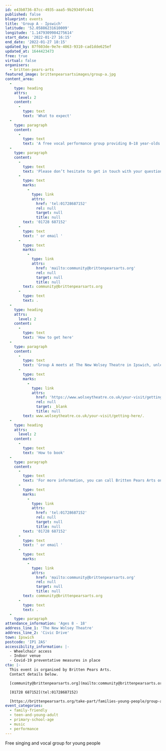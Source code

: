 ```yaml
---
id: e43b0736-87cc-4935-aaa5-9b29349fc441
published: false
blueprint: events
title: 'Group A - Ipswich'
latitude: '52.05886231610009'
longitude: '1.1479309984275614'
start_date: '2022-01-27 16:15'
end_date: '2022-01-27 18:15'
updated_by: 87f603de-9e7e-4063-9310-cad1dde625ef
updated_at: 1644423473
free: true
virtual: false
organisers:
  - britten-pears-arts
featured_image: brittenpearsartsimages/group-a.jpg
content_area:
  -
    type: heading
    attrs:
      level: 2
    content:
      -
        type: text
        text: 'What to expect'
  -
    type: paragraph
    content:
      -
        type: text
        text: 'A free vocal performance group providing 8—18 year-olds opportunities to work with a wide variety of professional musicians and explore a breadth of musical genres. The group meets every other Thursday in Ipswich.  '
  -
    type: paragraph
    content:
      -
        type: text
        text: 'Please don’t hesitate to get in touch with your questions or concerns. You can call Britten Pears Arts on '
      -
        type: text
        marks:
          -
            type: link
            attrs:
              href: 'tel:01728687152'
              rel: null
              target: null
              title: null
        text: '01728 687152'
      -
        type: text
        text: ' or email '
      -
        type: text
        marks:
          -
            type: link
            attrs:
              href: 'mailto:community@brittenpearsarts.org'
              rel: null
              target: null
              title: null
        text: community@brittenpearsarts.org
      -
        type: text
        text: .
  -
    type: heading
    attrs:
      level: 2
    content:
      -
        type: text
        text: 'How to get here'
  -
    type: paragraph
    content:
      -
        type: text
        text: 'Group A meets at The New Wolsey Theatre in Ipswich, unless otherwise stated, for details on how to get to The New Wolsey please visit '
      -
        type: text
        marks:
          -
            type: link
            attrs:
              href: 'https://www.wolseytheatre.co.uk/your-visit/getting-here/'
              rel: null
              target: _blank
              title: null
        text: www.wolseytheatre.co.uk/your-visit/getting-here/.
  -
    type: heading
    attrs:
      level: 2
    content:
      -
        type: text
        text: 'How to book'
  -
    type: paragraph
    content:
      -
        type: text
        text: 'For more information, you can call Britten Pears Arts on '
      -
        type: text
        marks:
          -
            type: link
            attrs:
              href: 'tel:01728687152'
              rel: null
              target: null
              title: null
        text: '01728 687152'
      -
        type: text
        text: ' or email '
      -
        type: text
        marks:
          -
            type: link
            attrs:
              href: 'mailto:community@brittenpearsarts.org'
              rel: null
              target: null
              title: null
        text: community@brittenpearsarts.org
      -
        type: text
        text: .
  -
    type: paragraph
attendance_information: 'Ages 8 - 18'
address_line_1: 'The New Wolsey Theatre'
address_line_2: 'Civic Drive'
town: Ipswich
postcode: 'IP1 2AS'
accessibility_information: |-
  - Wheelchair access
  - Indoor venue
  - Covid-19 preventative measures in place
cta: |-
  This event is organised by Britten Pears Arts.
  Contact details below.

  [community@brittenpearsarts.org](mailto:community@brittenpearsarts.org)

  [01728 687152](tel:01728687152)

  [https://brittenpearsarts.org/take-part/families-young-people/group-a ](https://brittenpearsarts.org/take-part/families-young-people/group-a )
event_categories:
  - family-friendly
  - teen-and-young-adult
  - primary-school-age
  - music
  - performance
---
```

Free singing and vocal group for young people